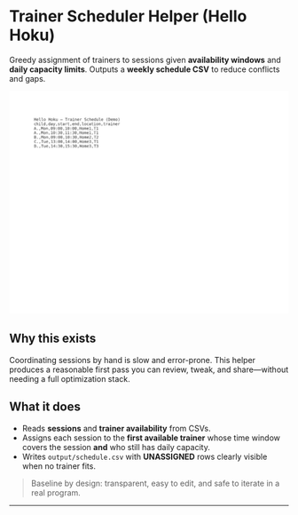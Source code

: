 # Trainer Scheduler Helper (Hello Hoku)

Greedy assignment of trainers to sessions given **availability windows** and **daily capacity limits**. Outputs a **weekly schedule CSV** to reduce conflicts and gaps.

![Hello Hoku — schedule sample](https://github.com/xxvfotia/trainer-scheduler-helper/blob/main/schedule-sample.png?raw=true)


## Why this exists
Coordinating sessions by hand is slow and error-prone. This helper produces a reasonable first pass you can review, tweak, and share—without needing a full optimization stack.

## What it does
- Reads **sessions** and **trainer availability** from CSVs.
- Assigns each session to the **first available trainer** whose time window covers the session **and** who still has daily capacity.
- Writes `output/schedule.csv` with **UNASSIGNED** rows clearly visible when no trainer fits.

> Baseline by design: transparent, easy to edit, and safe to iterate in a real program.

---
